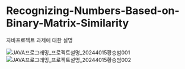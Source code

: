 # Recognizing-Numbers-Based-on-Binary-Matrix-Similarity
자바프로젝트 과제에 대한 설명

![JAVA프로그래밍_프로젝트설명_20244015황승범001](https://github.com/user-attachments/assets/4c7c0d27-a6bc-479f-98c2-afbc144ff83a)
![JAVA프로그래밍_프로젝트설명_20244015황승범002](https://github.com/user-attachments/assets/f273bee1-1d88-4470-8338-10d6f2f7b8f9)
